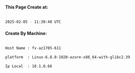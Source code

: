 
   
#### This Page Create at:

```bash

2025-02-05 - 11:30:40 UTC

```

#### Create By Machine:

```bash

Host Name : fv-az1705-611

platform  : Linux-6.8.0-1020-azure-x86_64-with-glibc2.39

Ip Local  : 10.1.0.66

```

